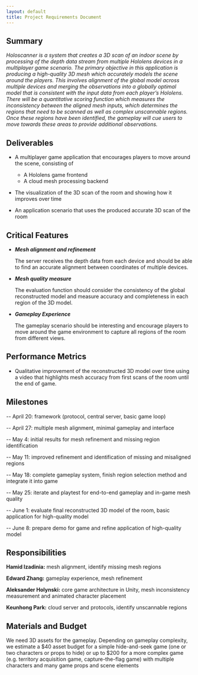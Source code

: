 ```yaml
---
layout: default
title: Project Requirements Document
---
```


## Summary

_Holoscanner is a system that creates a 3D scan of an indoor scene by processing of the depth data stream from multiple Hololens devices in a multiplayer game scenario. The primary objective in this application is producing a high-quality 3D mesh which accurately models the scene around the players. This involves alignment of the global model across multiple devices and merging the observations into a globally optimal model that is consistent with the input data from each player’s Hololens. There will be a quantitative scoring function which measures the inconsistency between the aligned mesh inputs, which determines the regions that need to be scanned as well as complex unscannable regions. Once these regions have been identified, the gameplay will cue users to move towards these areas to provide additional observations._


## Deliverables
 
- A multiplayer game application that encourages players to move around the scene, consisting of
    - A Hololens game frontend
    - A cloud mesh processing backend


- The visualization of the 3D scan of the room and showing how it improves over time

- An application scenario that uses the produced accurate 3D scan of the room


 
## Critical Features
 
- ***Mesh alignment and refinement***

   The server receives the depth data from each device and should be able to find an accurate alignment between coordinates of multiple devices.

- ***Mesh quality measure***

   The evaluation function should consider the consistency of the global reconstructed model and measure accuracy and completeness in each region of the 3D model.

- ***Gameplay Experience***

   The gameplay scenario should be interesting and encourage players to move around the game environment to capture all regions of the room from different views.

## Performance Metrics
 
- Qualitative improvement of the reconstructed 3D model over time using a video that highlights mesh accuracy from first scans of the room until the end of game.

## Milestones

-- April 20: framework (protocol, central server, basic game loop)

-- April 27: multiple mesh alignment, minimal gameplay and interface

-- May 4: initial results for mesh refinement and missing region identification

-- May 11: improved refinement and identification of missing and misaligned regions

-- May 18: complete gameplay system, finish region selection method and integrate it into game

-- May 25: iterate and playtest for end-to-end gameplay and in-game mesh quality

-- June 1: evaluate final reconstructed 3D model of the room, basic application for high-quality model

-- June 8: prepare demo for game and refine application of high-quality model


## Responsibilities

**Hamid Izadinia:** mesh alignment, identify missing mesh regions

**Edward Zhang:** gameplay experience, mesh refinement

**Aleksander Holynski:** core game architecture in Unity, mesh inconsistency measurement and animated character placement

**Keunhong Park:** cloud server and protocols, identify unscannable regions


 
 
## Materials and Budget
 
We need 3D assets for the gameplay. Depending on gameplay complexity, we estimate a $40 asset budget for a simple hide-and-seek game (one or two characters or props to hide) or
up to $200 for a more complex game (e.g. territory acquisition game, capture-the-flag game) with multiple characters and many game props and scene elements
